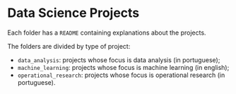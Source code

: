 # Data Science Projects

Each folder has a `README` containing explanations about the projects.

The folders are divided by type of project:

- `data_analysis`: projects whose focus is data analysis (in portuguese);
- `machine_learning`: projects whose focus is machine learning (in english);
- `operational_research`: projects whose focus is operational research (in portuguese).
